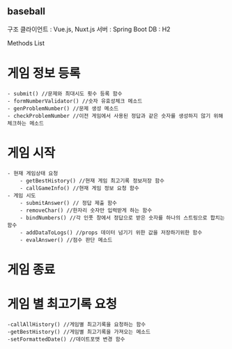 
baseball
-----------

구조
클라이언트 : Vue.js, Nuxt.js
서버 :  Spring Boot
DB : H2

Methods List

# 게임 정보 등록
    - submit() //문제와 최대시도 횟수 등록 함수
    - formNumberValidator() //숫자 유효성체크 메소드
    - genProblemNumber() //문제 생성 메소드
    - checkProblemNumber //이전 게임에서 사용된 정답과 같은 숫자를 생성하지 않기 위해 체크하는 메소드

# 게임 시작
    - 현재 게임상태 요청
        - getBestHistory() //현재 게임 최고기록 정보저장 함수
        - callGameInfo() //현재 게임 정보 요청 함수
    - 게임 시도
        - submitAnswer() // 정답 제출 함수
        - removeChar() //한자리 숫자만 입력받게 하는 함수
        - bindNumbers() //각 인풋 창에서 정답으로 받은 숫자를 하나의 스트링으로 합치는 함수
        - addDataToLogs() //props 데이터 넘기기 위한 값을 저장하기위한 함수
        - evalAnswer() //점수 판단 메소드

# 게임 종료
# 게임 별 최고기록 요청
    -callAllHistory() //게임별 최고기록을 요청하는 함수
    -getBestHistory() //게임별 최고기록을 가져오는 메소드
    -setFormattedDate() //데이트포맷 변경 함수

